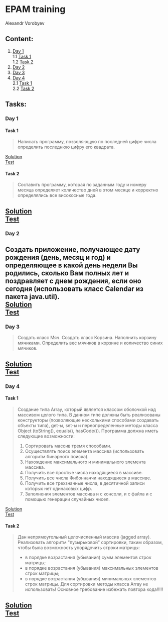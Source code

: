 # EPAM training
Alexandr Vorobyev
## Content:
1. [Day 1](#1) <br>
1.1 [Task 1](#1.1) <br>
1.2 [Task 2](#1.2) <br>
2. [Day 2](#2) <br>
2. [Day 3](#3) <br>
2. [Day 4](#3) <br>
2.1 [Task 1](#2.1) <br>
2.2 [Task 2](#2.2) <br>
## Tasks:
### Day 1 <a name = "1"></a>
#### Task 1 <a name = "1.1"></a>
> Написать программу, позволяющую по последней цифре числа определить последнюю цифру его квадрата. <br>

[Solution](https://github.com/Vorobeyyyyyy/EpamTraining/tree/master/src/com/vorobyev/task1) <br>
[Test](https://github.com/Vorobeyyyyyy/EpamTraining/tree/master/test/com/vorobyev/task1)
#### Task 2 <a name = "1.2"></a>
> Составить программу, которая по заданным году и номеру месяца определяет количество дней в этом месяце и корректно определялись все високосные года. <br>

[Solution](https://github.com/Vorobeyyyyyy/EpamTraining/tree/master/src/com/vorobyev/task2) <br>
[Test](https://github.com/Vorobeyyyyyy/EpamTraining/tree/master/test/com/vorobyev/task2)
---
### Day 2 <a name = "2"></a>
Создать приложение, получающее дату рождения (день, месяц и год) и определяющее в какой день недели Вы родились, сколько Вам полных лет и поздравляет с днем рождения, если оно сегодня (использовать класс Calendar из пакета java.util). <br>
[Solution](https://github.com/Vorobeyyyyyy/EpamTraining/tree/master/src/com/vorobyev/day2) <br>
[Test](https://github.com/Vorobeyyyyyy/EpamTraining/tree/master/test/com/vorobyev/day2)
---
### Day 3 <a name = "2"></a>
> Создать класс Мяч. Создать класс Корзина. Наполнить корзину мячиками. Определить вес мячиков в корзине и количество синих мячиков. <br>

[Solution](https://github.com/Vorobeyyyyyy/EpamTraining/tree/master/src/com/vorobyev/day3) <br>
[Test](https://github.com/Vorobeyyyyyy/EpamTraining/tree/master/test/com/vorobyev/day3)
---
### Day 4 <a name = "1"></a>
#### Task 1 <a name = "1.1"></a>
>Создание типа Array, который является классом оболочкой над массивом целого типа. В данном типе должны быть реализованы конструкторы (позволяющие несколькими способами создавать объекты типа), get-ы, set-ы и переопределенные методы класса Object (toString(), equals(), hasCode()).
Программа должна иметь следующие возможности:
>1. Сортировать массив тремя способами.
>2. Осуществлять поиск элемента массива (использовать алгоритм бинарного поиска).
>3. Нахождение максимального и минимального элемента массива.
>4. Получить все простые числа находящиеся в массиве.
>5. Получить все числа Фибонначчи находящиеся в массиве.
>6. Получить все трехзначные числа, в десятичной записи которых нет одинаковых цифр.
>7. Заполнения элементов массива и с консоли, и с файла и с помощью генерации случайных чисел. <br>

[Solution](https://github.com/Vorobeyyyyyy/EpamTraining/tree/master/src/com/vorobyev/day4task1) <br>
[Test](https://github.com/Vorobeyyyyyy/EpamTraining/tree/master/test/com/vorobyev/day4task1)
#### Task 2 <a name = "1.2"></a>
>Дан непрямоугольный целочисленный массив (jagged array). Реализовать алгоритм "пузырьковой" сортировки, таким образом, чтобы была возможность упорядочить строки матрицы:
>* в порядке возрастания (убывания) сумм элементов строк матрицы;
>* в порядке возрастания (убывания) максимальных элементов строк матрицы;
>* в порядке возрастания (убывания) минимальных элементов строк матрицы.
>Для сортировки методы класса Array не использовать! Основное требование избежать повтора кода!!!!! <br>

[Solution](https://github.com/Vorobeyyyyyy/EpamTraining/tree/master/src/com/vorobyev/day4task2) <br>
[Test](https://github.com/Vorobeyyyyyy/EpamTraining/tree/master/test/com/vorobyev/day4task2)
---